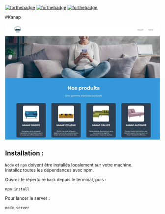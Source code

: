 [![forthebadge](https://forthebadge.com/images/badges/uses-html.svg)](https://forthebadge.com) [![forthebadge](https://forthebadge.com/images/badges/uses-css.svg)](https://forthebadge.com) [![forthebadge](https://forthebadge.com/images/badges/made-with-javascript.svg)](https://forthebadge.com)

#Kanap

![The picture](./Kanap.jpg "picture")

## Installation :

`Node` et `npm` doivent être installés localement sur votre machine.\
Installez toutes les dépendances avec npm.

Ouvrez le répertoire `back` depuis le terminal, puis :

```terminal
npm install
```

Pour lancer le server :

```terminal
node server
```
